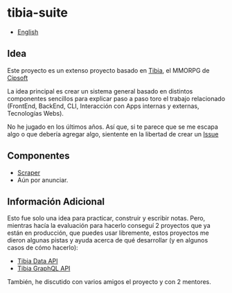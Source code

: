 # tibia-suite
- [English](./README.md)

## Idea
Este proyecto es un extenso proyecto basado en [Tibia](https://www.tibia.com/news/?subtopic=latestnews), el MMORPG de [Cipsoft](https://www.cipsoft.com/index.php/en/)

La idea principal es crear un sistema general basado en distintos componentes sencillos para explicar paso a paso toro el trabajo relacionado (FrontEnd, BackEnd, CLI, Interacción con Apps internas y externas, Tecnologías Webs).

No he jugado en los últimos años. Así que, si te parece que se me escapa algo o que debería agregar algo, sientente en la libertad de crear un [Issue](https://github.com/joseglego/tibia-suite/issues/new)

## Componentes
- [Scraper](./scraper/README-es.md)
- Aún por anunciar.

## Información Adicional
Esto fue solo una idea para practicar, construir y escribir notas. Pero, mientras hacía la evaluación para hacerlo conseguí 2 proyectos que ya están en producción, que puedes usar libremente, estos proyectos me dieron algunas pistas y ayuda acerca de qué desarrollar (y en algunos casos de cómo hacerlo):
- [Tibia Data API](https://tibiadata.com/)
- [Tibia GraphQL API](https://github.com/raulfdm/tibia-api)

También, he discutido con varios amigos el proyecto y con 2 mentores.
